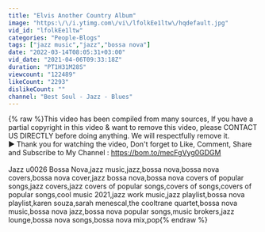 ```yaml
---
title: "Elvis Another Country Album"
image: "https:\/\/i.ytimg.com\/vi\/lfolkEe1ltw\/hqdefault.jpg"
vid_id: "lfolkEe1ltw"
categories: "People-Blogs"
tags: ["jazz music","jazz","bossa nova"]
date: "2022-03-14T08:05:31+03:00"
vid_date: "2021-04-06T09:33:18Z"
duration: "PT1H31M28S"
viewcount: "122489"
likeCount: "2293"
dislikeCount: ""
channel: "Best Soul - Jazz - Blues"
---
```

{% raw %}This video has been compiled from many sources, If you have a partial copyright in this video &amp; want to remove this video, please CONTACT US DIRECTLY before doing anything. We will respectfully remove it.<br />► Thank you for watching the video, Don't forget to Like, Comment, Share and Subscribe to My Channel : <a rel="nofollow" target="blank" href="https://bom.to/mecFgVyg0GDGM​">https://bom.to/mecFgVyg0GDGM​</a><br /><br />Jazz u0026 Bossa Nova,jazz music,jazz,bossa nova,bossa nova covers,bossa nova cover,jazz bossa nova,bossa nova covers of popular songs,jazz covers,jazz covers of popular songs,covers of songs,covers of popular songs,cool music 2021,jazz work music,jazz playlist,bossa nova playlist,karen souza,sarah menescal,the cooltrane quartet,bossa nova music,bossa nova jazz,bossa nova popular songs,music brokers,jazz lounge,bossa nova songs,bossa nova mix,pop{% endraw %}
